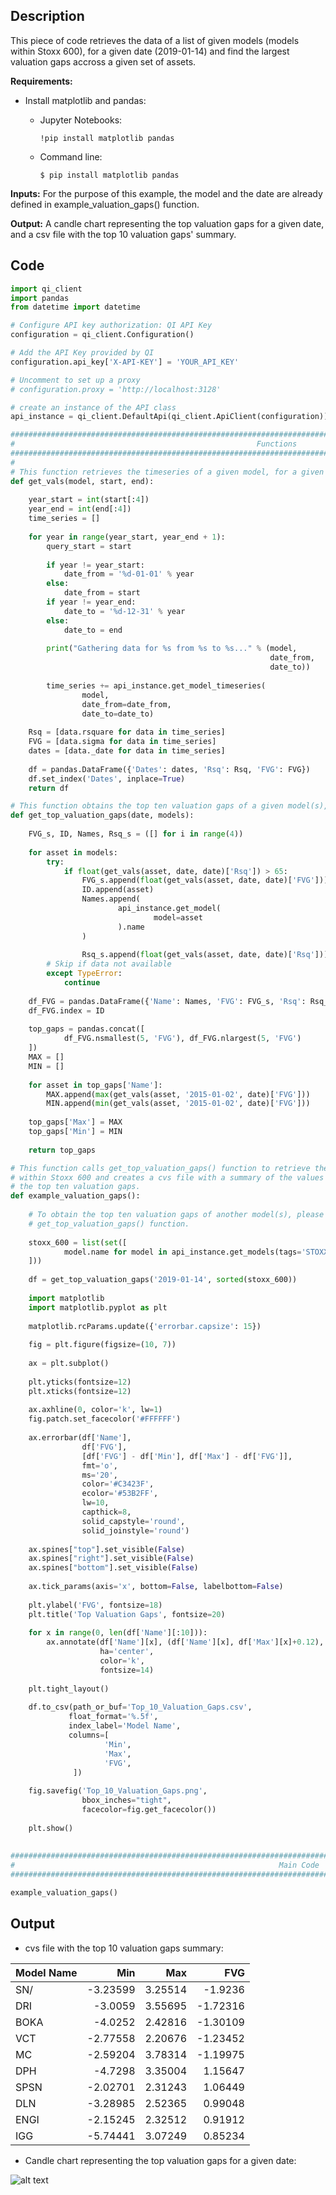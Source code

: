 ## Description

This piece of code retrieves the data of a list of given models (models within Stoxx 600), for a given date (2019-01-14) and find the largest valuation gaps accross a given set of assets. 

**Requirements:** 

* Install matplotlib and pandas:

    * Jupyter Notebooks:
    
        ```  
        !pip install matplotlib pandas
        ```
        
    * Command line:
        
        ```
        $ pip install matplotlib pandas
        ```


**Inputs:** For the purpose of this example, the model and the date are already defined in example_valuation_gaps() function. 
               
**Output:** A candle chart representing the top valuation gaps for a given date, and a csv file with the top 10 valuation gaps' summary. 
               

## Code

```python
import qi_client
import pandas
from datetime import datetime

# Configure API key authorization: QI API Key
configuration = qi_client.Configuration()

# Add the API Key provided by QI
configuration.api_key['X-API-KEY'] = 'YOUR_API_KEY'

# Uncomment to set up a proxy
# configuration.proxy = 'http://localhost:3128'

# create an instance of the API class
api_instance = qi_client.DefaultApi(qi_client.ApiClient(configuration))

#################################################################################################################
#                                                      Functions
#################################################################################################################
#
# This function retrieves the timeseries of a given model, for a given period of time. 
def get_vals(model, start, end):
    
    year_start = int(start[:4])
    year_end = int(end[:4])
    time_series = []
    
    for year in range(year_start, year_end + 1):
        query_start = start
        
        if year != year_start:
            date_from = '%d-01-01' % year
        else:
            date_from = start
        if year != year_end:
            date_to = '%d-12-31' % year
        else:
            date_to = end
            
        print("Gathering data for %s from %s to %s..." % (model,
                                                          date_from,
                                                          date_to))
        
        time_series += api_instance.get_model_timeseries(
                model,
                date_from=date_from,
                date_to=date_to)
        
    Rsq = [data.rsquare for data in time_series]
    FVG = [data.sigma for data in time_series]
    dates = [data._date for data in time_series]
    
    df = pandas.DataFrame({'Dates': dates, 'Rsq': Rsq, 'FVG': FVG})
    df.set_index('Dates', inplace=True)
    return df

# This function obtains the top ten valuation gaps of a given model(s), on a given date. 
def get_top_valuation_gaps(date, models):
    
    FVG_s, ID, Names, Rsq_s = ([] for i in range(4))
    
    for asset in models:
        try:
            if float(get_vals(asset, date, date)['Rsq']) > 65:
                FVG_s.append(float(get_vals(asset, date, date)['FVG']))
                ID.append(asset)
                Names.append(
                        api_instance.get_model(
                                model=asset
                        ).name
                )
                        
                Rsq_s.append(float(get_vals(asset, date, date)['Rsq']))
        # Skip if data not available
        except TypeError:
            continue
    
    df_FVG = pandas.DataFrame({'Name': Names, 'FVG': FVG_s, 'Rsq': Rsq_s})
    df_FVG.index = ID
    
    top_gaps = pandas.concat([
            df_FVG.nsmallest(5, 'FVG'), df_FVG.nlargest(5, 'FVG')
    ])
    MAX = []
    MIN = []
    
    for asset in top_gaps['Name']:
        MAX.append(max(get_vals(asset, '2015-01-02', date)['FVG']))
        MIN.append(min(get_vals(asset, '2015-01-02', date)['FVG']))
        
    top_gaps['Max'] = MAX
    top_gaps['Min'] = MIN
    
    return top_gaps

# This function calls get_top_valuation_gaps() function to retrieve the top ten valuation gaps of all the models 
# within Stoxx 600 and creates a cvs file with a summary of the values obtained, and a candle chart representing
# the top ten valuation gaps. 
def example_valuation_gaps():
    
    # To obtain the top ten valuation gaps of another model(s), please modify the input of 
    # get_top_valuation_gaps() function. 
    
    stoxx_600 = list(set([
            model.name for model in api_instance.get_models(tags='STOXX Europe 600')
    ]))
    
    df = get_top_valuation_gaps('2019-01-14', sorted(stoxx_600))
    
    import matplotlib
    import matplotlib.pyplot as plt
    
    matplotlib.rcParams.update({'errorbar.capsize': 15})
    
    fig = plt.figure(figsize=(10, 7))
    
    ax = plt.subplot()
    
    plt.yticks(fontsize=12)
    plt.xticks(fontsize=12)
    
    ax.axhline(0, color='k', lw=1)
    fig.patch.set_facecolor('#FFFFFF')
    
    ax.errorbar(df['Name'], 
                df['FVG'],
                [df['FVG'] - df['Min'], df['Max'] - df['FVG']],
                fmt='o',
                ms='20',
                color='#C3423F',
                ecolor='#53B2FF',
                lw=10, 
                capthick=8,
                solid_capstyle='round',
                solid_joinstyle='round')
    
    ax.spines["top"].set_visible(False)
    ax.spines["right"].set_visible(False)
    ax.spines["bottom"].set_visible(False)
    
    ax.tick_params(axis='x', bottom=False, labelbottom=False)
    
    plt.ylabel('FVG', fontsize=18)
    plt.title('Top Valuation Gaps', fontsize=20)
    
    for x in range(0, len(df['Name'][:10])):
        ax.annotate(df['Name'][x], (df['Name'][x], df['Max'][x]+0.12),
                    ha='center',
                    color='k',
                    fontsize=14)
        
    plt.tight_layout()
    
    df.to_csv(path_or_buf='Top_10_Valuation_Gaps.csv',
             float_format='%.5f',
             index_label='Model Name',
             columns=[
                     'Min',
                     'Max',
                     'FVG',
              ])
    
    fig.savefig('Top_10_Valuation_Gaps.png',
                bbox_inches="tight",
                facecolor=fig.get_facecolor())
    
    plt.show()
        
    
#################################################################################################################
#                                                           Main Code
#################################################################################################################

example_valuation_gaps()
```

## Output

* cvs file with the top 10 valuation gaps summary: 

| Model Name 	| Min	      | Max	        | FVG     |
| ----------- | ---------:| -----------:| -------:|
| SN/	        |-3.23599	  |3.25514	    |-1.9236  |
| DRI       	|-3.0059	  |3.55695	    |-1.72316 |
| BOKA	      |-4.0252	  |2.42816	    |-1.30109 |
| VCT	        |-2.77558	  |2.20676	    |-1.23452 |
| MC	        |-2.59204	  |3.78314	    |-1.19975 |
| DPH	        |-4.7298	  |3.35004	    |1.15647  |
| SPSN	      |-2.02701	  |2.31243	    |1.06449  |
| DLN	        |-3.28985	  |2.52365	    |0.99048  |
| ENGI	      |-2.15245	  |2.32512	    |0.91912  |
| IGG	        |-5.74441	  |3.07249	    |0.85234  |

* Candle chart representing the top valuation gaps for a given date:

![alt text](https://github.com/Quant-Insight/API_Starter_Kit/blob/master/Code_Examples/img/Valuation_Gaps.png "Top 10 Valuation Gaps")
